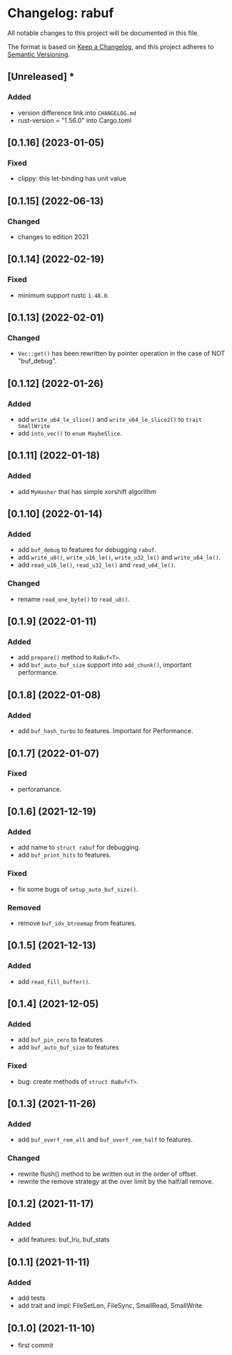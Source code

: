 # Changelog: rabuf

All notable changes to this project will be documented in this file.

The format is based on [Keep a Changelog](https://keepachangelog.com/en/1.0.0/),
and this project adheres to [Semantic Versioning](https://semver.org/spec/v2.0.0.html).

## [Unreleased] *
### Added
* version difference link into `CHANGELOG.md`
* rust-version = "1.56.0" into Cargo.toml


## [0.1.16] (2023-01-05)
### Fixed
* clippy: this let-binding has unit value

## [0.1.15] (2022-06-13)
### Changed
* changes to edition 2021

## [0.1.14] (2022-02-19)
### Fixed
* minimum support rustc `1.48.0`.

## [0.1.13] (2022-02-01)
### Changed
* `Vec::get()` has been rewritten by pointer operation in the case of NOT "buf_debug".

## [0.1.12] (2022-01-26)
### Added
* add `write_u64_le_slice()` and `write_u64_le_slice2()` to `trait SmallWrite`
* add `into_vec()` to `enum MaybeSlice`.

## [0.1.11] (2022-01-18)
### Added
* add `MyHasher` that has simple xorshift algorithm

## [0.1.10] (2022-01-14)
### Added
* add `buf_debug` to features for debugging `rabuf`.
* add `write_u8()`, `write_u16_le()`, `write_u32_le()` and `write_u64_le()`.
* add `read_u16_le()`, `read_u32_le()` and `read_u64_le()`.

### Changed
* rename `read_one_byte()` to `read_u8()`.

## [0.1.9] (2022-01-11)
### Added
* add `prepare()` method to `RaBuf<T>`.
* add `buf_auto_buf_size` support into `add_chunk()`, important performance.

## [0.1.8] (2022-01-08)
### Added
* add `buf_hash_turbo` to features. Important for Performance.

## [0.1.7] (2022-01-07)
### Fixed
* perforamance.

## [0.1.6] (2021-12-19)
### Added
* add name to `struct rabuf` for debugging.
* add `buf_print_hits` to features.

### Fixed
* fix some bugs of `setup_auto_buf_size()`.

### Removed
* remove `buf_idx_btreemap` from features.


## [0.1.5] (2021-12-13)
### Added
* add `read_fill_buffer()`.

## [0.1.4] (2021-12-05)
### Added
* add `buf_pin_zero` to features
* add `buf_auto_buf_size` to features

### Fixed
* bug: create methods of `struct RaBuf<T>`.

## [0.1.3] (2021-11-26)
### Added
* add `buf_overf_rem_all` and `buf_overf_rem_half` to features.

### Changed
* rewrite flush() method to be written out in the order of offset.
* rewrite the remove strategy at the over limit by the half/all remove.

## [0.1.2] (2021-11-17)
### Added
* add features: buf_lru, buf_stats

## [0.1.1] (2021-11-11)
### Added
* add tests
* add trait and impl: FileSetLen, FileSync, SmallRead, SmallWrite

## [0.1.0] (2021-11-10)
* first commit
